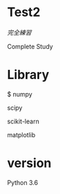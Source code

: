 # Test2
  _完全練習_
  
  Complete Study

# Library
  $ numpy
  
  scipy
  
  scikit-learn
  
  matplotlib

# version
  Python 3.6
